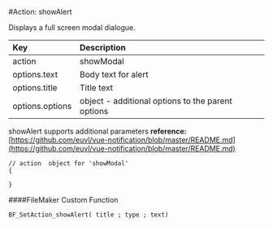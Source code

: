 #Action: showAlert

Displays a full screen modal dialogue. 



| Key | Description |
| :--- | :--- |
| action | showModal |
| options.text | Body text for alert |
| options.title | Title text |
| options.options | object - additional options to the parent options |


showAlert supports additional parameters
**reference:** [https://github.com/euvl/vue-notification/blob/master/README.md](https://github.com/euvl/vue-notification/blob/master/README.md)

```
// action  object for 'showModal'
{

}
```


####FileMaker Custom Function
```
BF_SetAction_showAlert( title ; type ; text) 
```






